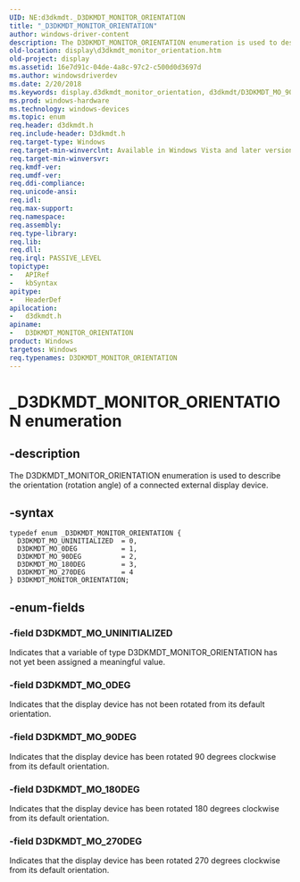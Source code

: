 ```yaml
---
UID: NE:d3dkmdt._D3DKMDT_MONITOR_ORIENTATION
title: "_D3DKMDT_MONITOR_ORIENTATION"
author: windows-driver-content
description: The D3DKMDT_MONITOR_ORIENTATION enumeration is used to describe the orientation (rotation angle) of a connected external display device.
old-location: display\d3dkmdt_monitor_orientation.htm
old-project: display
ms.assetid: 16e7d91c-04de-4a8c-97c2-c500d0d3697d
ms.author: windowsdriverdev
ms.date: 2/20/2018
ms.keywords: display.d3dkmdt_monitor_orientation, d3dkmdt/D3DKMDT_MO_90DEG, D3DKMDT_MONITOR_ORIENTATION enumeration [Display Devices], d3dkmdt/D3DKMDT_MO_UNINITIALIZED, d3dkmdt/D3DKMDT_MONITOR_ORIENTATION, D3DKMDT_MO_0DEG, D3DKMDT_MO_180DEG, D3DKMDT_MONITOR_ORIENTATION, DmEnums_d8dfc33b-5b13-4fb0-8ef4-091c5b018424.xml, d3dkmdt/D3DKMDT_MO_270DEG, D3DKMDT_MO_90DEG, D3DKMDT_MO_270DEG, d3dkmdt/D3DKMDT_MO_0DEG, D3DKMDT_MO_UNINITIALIZED, _D3DKMDT_MONITOR_ORIENTATION, d3dkmdt/D3DKMDT_MO_180DEG
ms.prod: windows-hardware
ms.technology: windows-devices
ms.topic: enum
req.header: d3dkmdt.h
req.include-header: D3dkmdt.h
req.target-type: Windows
req.target-min-winverclnt: Available in Windows Vista and later versions of the Windows operating systems.
req.target-min-winversvr: 
req.kmdf-ver: 
req.umdf-ver: 
req.ddi-compliance: 
req.unicode-ansi: 
req.idl: 
req.max-support: 
req.namespace: 
req.assembly: 
req.type-library: 
req.lib: 
req.dll: 
req.irql: PASSIVE_LEVEL
topictype:
-	APIRef
-	kbSyntax
apitype:
-	HeaderDef
apilocation:
-	d3dkmdt.h
apiname:
-	D3DKMDT_MONITOR_ORIENTATION
product: Windows
targetos: Windows
req.typenames: D3DKMDT_MONITOR_ORIENTATION
---
```


# _D3DKMDT_MONITOR_ORIENTATION enumeration


## -description


The D3DKMDT_MONITOR_ORIENTATION enumeration is used to describe the orientation (rotation angle) of a connected external display device.


## -syntax


````
typedef enum _D3DKMDT_MONITOR_ORIENTATION { 
  D3DKMDT_MO_UNINITIALIZED  = 0,
  D3DKMDT_MO_0DEG           = 1,
  D3DKMDT_MO_90DEG          = 2,
  D3DKMDT_MO_180DEG         = 3,
  D3DKMDT_MO_270DEG         = 4
} D3DKMDT_MONITOR_ORIENTATION;
````


## -enum-fields




### -field D3DKMDT_MO_UNINITIALIZED

Indicates that a variable of type D3DKMDT_MONITOR_ORIENTATION has not yet been assigned a meaningful value.


### -field D3DKMDT_MO_0DEG

Indicates that the display device has not been rotated from its default orientation.


### -field D3DKMDT_MO_90DEG

Indicates that the display device has been rotated 90 degrees clockwise from its default orientation.


### -field D3DKMDT_MO_180DEG

Indicates that the display device has been rotated 180 degrees clockwise from its default orientation.


### -field D3DKMDT_MO_270DEG

Indicates that the display device has been rotated 270 degrees clockwise from its default orientation.


